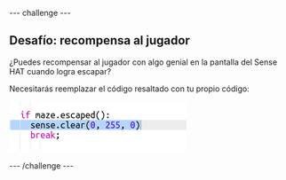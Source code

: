 --- challenge ---

## Desafío: recompensa al jugador

¿Puedes recompensar al jugador con algo genial en la pantalla del Sense HAT cuando logra escapar?

Necesitarás reemplazar el código resaltado con tu propio código:

![captura de pantalla](images/compass-reward.png)

--- /challenge ---
